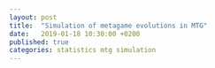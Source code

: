 ```yaml
---
layout: post
title:  "Simulation of metagame evolutions in MTG"
date:   2019-01-18 10:30:00 +0200
published: true
categories: statistics mtg simulation
---
```

